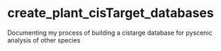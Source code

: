 # create_plant_cisTarget_databases
Documenting my process of building a cistarge database for pyscenic analysis of other species

